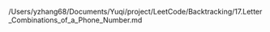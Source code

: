 /Users/yzhang68/Documents/Yuqi/project/LeetCode/Backtracking/17.Letter_Combinations_of_a_Phone_Number.md